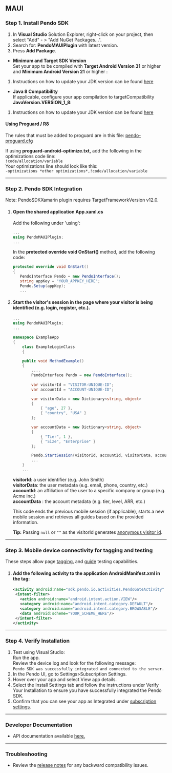 ## MAUI

### Step 1. Install Pendo SDK

1. In **Visual Studio** Solution Explorer, right-click on your project, then select "Add" - > "Add NuGet Packages…".
2. Search for: **PendoMAUIPlugin** with latest version.<br/>
3. Press **Add Package**.

- **Minimum and Target SDK Version**  
Set your app to be compiled with **Target Android Version 31** or higher and **Minimum Android Version 21** or higher :
1. Instructions on how to update your JDK version can be found <a href="https://learn.microsoft.com/en-us/xamarin/android/app-fundamentals/android-api-levels?tabs=macos">here</a>

- **Java 8 Compatibility**  
If applicable, configure your app compilation to targetCompatibility **JavaVersion.VERSION_1_8**:
1. Instructions on how to update your JDK version can be found <a href="https://learn.microsoft.com/en-us/xamarin/android/troubleshooting/questions/update-jdk?tabs=macos">here</a>


#### **Using Proguard / R8**

The rules that must be added to proguard are in this file: <a href="https://cdn.pendo.io/sdk/install-instructions/pendo-proguard.cfg">pendo-proguard.cfg</a>

If using **proguard-android-optimize.txt,** add the following in the optimizations code line:  
`!code/allocation/variable`  
Your optimizations line should look like this:  
`-optimizations *other optimizations*,!code/allocation/variable`

-------------

### Step 2. Pendo SDK Integration

Note: PendoSDKXamarin plugin requires TargetFrameworkVersion v12.0.

1. #### Open the shared application **App.xaml.cs**

    Add the following under 'using':

    ```c#
    ...
    using PendoMAUIPlugin;
    ...   
    ``` 

    In the **protected override void OnStart()** method, add the following code:

    ```c#
    protected override void OnStart()
    {
       PendoInterface Pendo = new PendoInterface();
       string appKey = "YOUR_APPKEY_HERE";
       Pendo.Setup(appKey);
       ...
    ```

2. #### Start the visitor's session in the page where your visitor is being identified (e.g. login, register, etc.).

    ```c#
    ...
    using PendoMAUIPlugin;
    ...

    namespace ExampleApp
    {
        class ExampleLoginClass
        {

        public void MethodExample()
        {
            ....
            PendoInterface Pendo = new PendoInterface();
            
            var visitorId = "VISITOR-UNIQUE-ID";
            var accountId = "ACCOUNT-UNIQUE-ID";

            var visitorData = new Dictionary<string, object>
            {
                { "age", 27 },
                { "country", "USA" }
            };

            var accountData = new Dictionary<string, object>
            {
                { "Tier", 1 },
                { "Size", "Enterprise" }
            };

            Pendo.StartSession(visitorId, accountId, visitorData, accountData);
            ...
        }
        ...
    ```

   **visitorId**: a user identifier (e.g. John Smith)  
   **visitorData**: the user metadata (e.g. email, phone, country, etc.)  
   **accountId**: an affiliation of the user to a specific company or group (e.g. Acme inc.)  
   **accountData** : the account metadata (e.g. tier, level, ARR, etc.)

   This code ends the previous mobile session (if applicable), starts a new mobile session and retrieves all guides based on the provided information.

   **Tip:** Passing `null` or `""` as the visitorId generates <a href="https://help.pendo.io/resources/support-library/analytics/anonymous-visitors.html" target="_blank">anonymous visitor id</a>.

-------------

### Step 3. Mobile device connectivity for tagging and testing

These steps allow page <a href="https://support.pendo.io/hc/en-us/articles/360033609651-Tagging-Mobile-Pages#HowtoTagaPage" target="_blank">tagging.</a>
and <a href="https://support.pendo.io/hc/en-us/articles/360033487792-Creating-a-Mobile-Guide#test-guide-on-device-0-6" target="_blank">guide</a> testing capabilities.

1. #### Add the following **activity** to the application **AndroidManifest.xml** in the **<Application>** tag:

    ```xml
    <activity android:name="sdk.pendo.io.activities.PendoGateActivity" android:launchMode="singleInstance" android:exported="true">
     <intent-filter>
       <action android:name="android.intent.action.VIEW"/>
       <category android:name="android.intent.category.DEFAULT"/>
       <category android:name="android.intent.category.BROWSABLE"/>
       <data android:scheme="YOUR_SCHEME_HERE"/>
     </intent-filter>
    </activity>
    ```
-------------

### Step 4. Verify Installation
1. Test using Visual Studio:  
Run the app.  
Review the device log and look for the following message:  
`Pendo SDK was successfully integrated and connected to the server.`
2. In the Pendo UI, go to Settings>Subscription Settings.
3. Hover over your app and select View app details.
4. Select the Install Settings tab and follow the instructions under Verify Your Installation to ensure you have successfully integrated the Pendo SDK.
5. Confirm that you can see your app as Integrated under <a href="https://app.pendo.io/admin" target="_blank">subscription settings</a>.

-------------

### Developer Documentation

* API documentation available <a href="https://support.pendo.io/hc/en-us/articles/360057203531-Android-Developer-API-Documentation" target="_blank">here.</a>

-------------

### Troubleshooting

* Review the <a href="https://developers.pendo.io/category/mobile-sdk/" target="_blank">release notes</a> for any backward compatibility issues.
